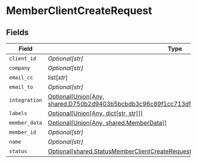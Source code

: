 # MemberClientCreateRequest


## Fields

| Field                                                                                                                                                            | Type                                                                                                                                                             | Required                                                                                                                                                         | Description                                                                                                                                                      |
| ---------------------------------------------------------------------------------------------------------------------------------------------------------------- | ---------------------------------------------------------------------------------------------------------------------------------------------------------------- | ---------------------------------------------------------------------------------------------------------------------------------------------------------------- | ---------------------------------------------------------------------------------------------------------------------------------------------------------------- |
| `client_id`                                                                                                                                                      | *Optional[str]*                                                                                                                                                  | :heavy_minus_sign:                                                                                                                                               | N/A                                                                                                                                                              |
| `company`                                                                                                                                                        | *Optional[str]*                                                                                                                                                  | :heavy_minus_sign:                                                                                                                                               | N/A                                                                                                                                                              |
| `email_cc`                                                                                                                                                       | list[*str*]                                                                                                                                                      | :heavy_minus_sign:                                                                                                                                               | N/A                                                                                                                                                              |
| `email_to`                                                                                                                                                       | *Optional[str]*                                                                                                                                                  | :heavy_minus_sign:                                                                                                                                               | N/A                                                                                                                                                              |
| `integration`                                                                                                                                                    | [Optional[Union[Any, shared.D750b2d9403b5bcbdb3c96c89f1cc713df563d587f16e5f39f5ab546c08a20a0]]](undefined/models/shared/memberclientcreaterequestintegration.md) | :heavy_minus_sign:                                                                                                                                               | N/A                                                                                                                                                              |
| `labels`                                                                                                                                                         | [Optional[Union[Any, dict[str, str]]]](undefined/models/shared/memberclientcreaterequestlabels.md)                                                               | :heavy_minus_sign:                                                                                                                                               | N/A                                                                                                                                                              |
| `member_data`                                                                                                                                                    | [Optional[Union[Any, shared.MemberData]]](undefined/models/shared/memberclientcreaterequestmemberdata.md)                                                        | :heavy_minus_sign:                                                                                                                                               | N/A                                                                                                                                                              |
| `member_id`                                                                                                                                                      | *Optional[str]*                                                                                                                                                  | :heavy_minus_sign:                                                                                                                                               | N/A                                                                                                                                                              |
| `name`                                                                                                                                                           | *Optional[str]*                                                                                                                                                  | :heavy_minus_sign:                                                                                                                                               | N/A                                                                                                                                                              |
| `status`                                                                                                                                                         | [Optional[shared.StatusMemberClientCreateRequest]](undefined/models/shared/statusmemberclientcreaterequest.md)                                                   | :heavy_minus_sign:                                                                                                                                               | N/A                                                                                                                                                              |
